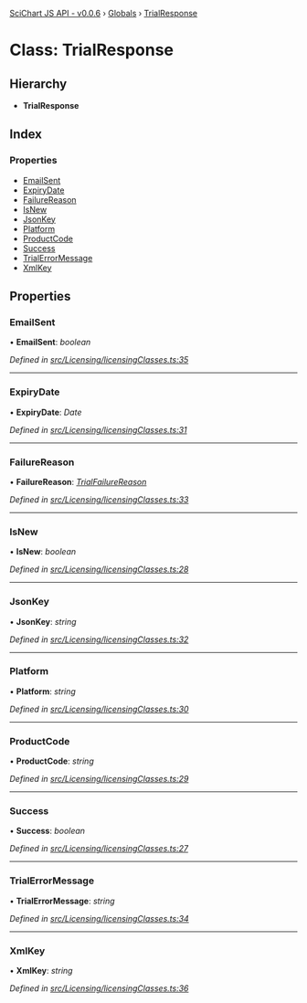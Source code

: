 [SciChart JS API - v0.0.6](../README.md) › [Globals](../globals.md) › [TrialResponse](trialresponse.md)

# Class: TrialResponse

## Hierarchy

* **TrialResponse**

## Index

### Properties

* [EmailSent](trialresponse.md#emailsent)
* [ExpiryDate](trialresponse.md#expirydate)
* [FailureReason](trialresponse.md#failurereason)
* [IsNew](trialresponse.md#isnew)
* [JsonKey](trialresponse.md#jsonkey)
* [Platform](trialresponse.md#platform)
* [ProductCode](trialresponse.md#productcode)
* [Success](trialresponse.md#success)
* [TrialErrorMessage](trialresponse.md#trialerrormessage)
* [XmlKey](trialresponse.md#xmlkey)

## Properties

###  EmailSent

• **EmailSent**: *boolean*

*Defined in [src/Licensing/licensingClasses.ts:35](https://github.com/ABTSoftware/SciChart.Dev/blob/f6fba97af2/Web/src/SciChart/src/Licensing/licensingClasses.ts#L35)*

___

###  ExpiryDate

• **ExpiryDate**: *Date*

*Defined in [src/Licensing/licensingClasses.ts:31](https://github.com/ABTSoftware/SciChart.Dev/blob/f6fba97af2/Web/src/SciChart/src/Licensing/licensingClasses.ts#L31)*

___

###  FailureReason

• **FailureReason**: *[TrialFailureReason](../enums/trialfailurereason.md)*

*Defined in [src/Licensing/licensingClasses.ts:33](https://github.com/ABTSoftware/SciChart.Dev/blob/f6fba97af2/Web/src/SciChart/src/Licensing/licensingClasses.ts#L33)*

___

###  IsNew

• **IsNew**: *boolean*

*Defined in [src/Licensing/licensingClasses.ts:28](https://github.com/ABTSoftware/SciChart.Dev/blob/f6fba97af2/Web/src/SciChart/src/Licensing/licensingClasses.ts#L28)*

___

###  JsonKey

• **JsonKey**: *string*

*Defined in [src/Licensing/licensingClasses.ts:32](https://github.com/ABTSoftware/SciChart.Dev/blob/f6fba97af2/Web/src/SciChart/src/Licensing/licensingClasses.ts#L32)*

___

###  Platform

• **Platform**: *string*

*Defined in [src/Licensing/licensingClasses.ts:30](https://github.com/ABTSoftware/SciChart.Dev/blob/f6fba97af2/Web/src/SciChart/src/Licensing/licensingClasses.ts#L30)*

___

###  ProductCode

• **ProductCode**: *string*

*Defined in [src/Licensing/licensingClasses.ts:29](https://github.com/ABTSoftware/SciChart.Dev/blob/f6fba97af2/Web/src/SciChart/src/Licensing/licensingClasses.ts#L29)*

___

###  Success

• **Success**: *boolean*

*Defined in [src/Licensing/licensingClasses.ts:27](https://github.com/ABTSoftware/SciChart.Dev/blob/f6fba97af2/Web/src/SciChart/src/Licensing/licensingClasses.ts#L27)*

___

###  TrialErrorMessage

• **TrialErrorMessage**: *string*

*Defined in [src/Licensing/licensingClasses.ts:34](https://github.com/ABTSoftware/SciChart.Dev/blob/f6fba97af2/Web/src/SciChart/src/Licensing/licensingClasses.ts#L34)*

___

###  XmlKey

• **XmlKey**: *string*

*Defined in [src/Licensing/licensingClasses.ts:36](https://github.com/ABTSoftware/SciChart.Dev/blob/f6fba97af2/Web/src/SciChart/src/Licensing/licensingClasses.ts#L36)*
